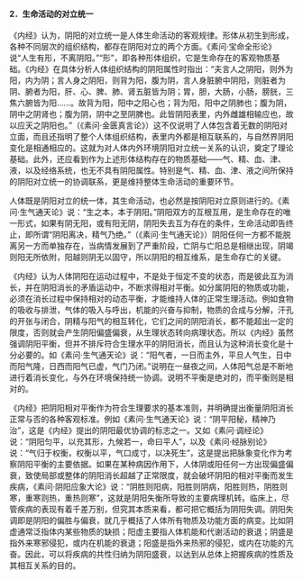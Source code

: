 #### 2．生命活动的对立统一

《内经》认为，阴阳的对立统一是人体生命活动的客观规律。形体从初生到形成，各种不同层次的组织结构，都存在阴阳对立的两个方面。《素问·宝命全形论》说“人生有形，不离阴阳。”“形”，即各种形体组织，它是生命存在的客观物质基础。《内经》在具体分析人体组织结构的阴阳属性时指出：“夫言人之阴阳，则外为阳，内为阴；言人身之阴阳，则背为阳，腹为阴，言人身脏腑中阴阳，则脏者为阴、腑者为阳，肝、心、脾、肺、肾五脏皆为阴；胃，胆，大肠，小肠，膀胱，三焦六腑皆为阳……。故背为阳，阳中之阳心也；背为阳，阳中之阴肺也；腹为阴，阴中之阴肾也；腹为阴，阴中之至阴脾也。此皆阴阳表里，内外雌雄相输应也，故以应天之阴阳也。”（《素问·金匮真言论》）这不仅说明了人体包含着无数的阴阳对立面，而且还指明了整个人体组织结构，表里内外都是相互联系的，与自然界阴阳变化是相通相应的。这就为对人体内外环境阴阳对立统一关系的认识，奠定了理论基础。此外，还应看到作为上述形体结构存在的物质基础——气、精、血、津、液，以及经络系统，也无不具有阴阳属性。特别是气、精、血、津、液之间所保持的阴阳对立统一的协调联系，更是维持整体生命活动的重要环节。

人体既是阴阳对立的统一体，其生命活动，也必然是按阴阳对立原则进行的。《素问·生气通天论》说：“生之本，本于阴阳。”阴阳双方的互根互用，是生命存在的唯一形式，如果有阴无阳，或有阳无阴，阴阳失去互为存在的条件，生命活动即告终止，即所谓“阴阳离决，精气乃绝。”（《素问·生气通天论》）阴阳任何一方都不能脱离另一方而单独存在，当病情发展到了严重阶段，亡阴与亡阳总是相继出现，阴竭则阳无所依附，阳越则阴无以固守，所以阴阳的相互维系，是生命存亡的关键。

《内经》认为人体阴阳在运动过程中，不是处于恒定不变的状态，而是彼此互为消长，并在阴阳消长的矛盾运动中，不断求得相对平衡。如分属阴阳的物质或功能，必须在消长过程中保持相对的动态平衡，才能维持人体的正常生理活动。例如食物的吸收与排泄，气体的吸入与呼出，机能的兴奋与抑制，物质的合成与分解，汗孔的开张与闭合，阴精与阳气的相互转化，它们之间的阴阳消长，都不能超出一定的限度，否则就会产生阴阳偏盛偏衰，从生理状态转向病理状态。所以《内经》虽然强调阴阳平衡，但并不排斥符合生理水平的阴阳消长，而且认为这种消长变化是十分必要的。如《素问·生气通天论》说：“阳气者，一日而主外，平旦人气生，日中而阳气隆，日西而阳气已虚，气门乃闭。”说明在一昼夜之间，人体阳气总是不断地进行着消长变化，与外在环境保持统一协调。说明不平衡是绝对的，而平衡则是相对的。

《内经》把阴阳相对平衡作为符合生理要求的基本准则，并明确提出衡量阴阳消长正常与否的各种客观标准。例如《素问·生气通天论》说：“阴平阳秘，精神乃治”，这是《内经》提出的阴阳最优协调的标志之一。又如《素问·调经论》说：“阴阳匀平，以充其形，九候若一，命曰平人”，以及《素问·经脉别论》说：“气归于权衡，权衡以平，气口成寸，以决死生”，这是提出把脉象变化作为考察阴阳平衡的主要依据。如果在某种病因作用下，人体阴或阳任何一方出现偏盛偏衰，致使局部或整体的阴阳消长超越了正常限度，就会破坏阴阳的相对平衡而发生疾病，《素问·阴阳应象大论》说：“阴胜则阳病，阳胜则阴病，阳胜则热，阴胜则寒，重寒则热，重热则寒”，这就是阴阳失衡所导致的主要病理机转。临床上，尽管疾病的表现有着千差万别，但究其本质来看，都可把它概括为阴阳失调。阴阳失调即是阴阳的偏胜与偏衰，就几乎概括了人体所有物质及功能方面的病变。比如阴虚通常泛指体内某些物质的缺损；阳虚主要指人体机能和代谢活动的衰退；阴盛是指外来寒邪侵犯，或内在机能的衰退；阳盛是指外来热邪的侵犯，或内在功能的亢奋。因此，可以将疾病的共性归纳为阴阳盛衰，以达到从总体上把握疾病的性质及其相互关系的目的。

